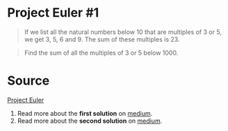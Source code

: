 # Project Euler #1
>If we list all the natural numbers below 10 that are multiples of 3 or 5, we get 3, 5, 6 and 9.
The sum of these multiples is 23.

>Find the sum of all the multiples of 3 or 5 below 1000.

# Source
[Project Euler](https:www.projecteuler.net)

1. Read more about the **first solution** on [medium](https://medium.com/@popflorin1705/javascript-coding-challenge-1-6d9c712963d2).
2. Read more about the **second solution** on [medium](https://medium.com/@popflorin1705/javascript-coding-challenge-1-follow-up-278dcc1e25c7).
